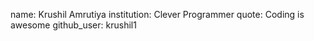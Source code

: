 name: Krushil Amrutiya 
institution: Clever Programmer 
quote: Coding is awesome
github_user: krushil1
